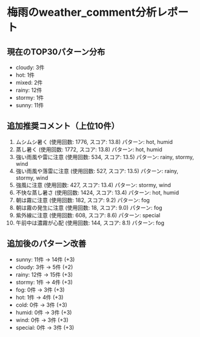 
# 梅雨のweather_comment分析レポート

## 現在のTOP30パターン分布
- cloudy: 3件
- hot: 1件
- mixed: 2件
- rainy: 12件
- stormy: 1件
- sunny: 11件

## 追加推奨コメント（上位10件）
1. ムシムシ暑く (使用回数: 1776, スコア: 13.8)
   パターン: hot, humid
2. 蒸し暑く (使用回数: 1772, スコア: 13.8)
   パターン: hot, humid
3. 強い雨風や雷に注意 (使用回数: 534, スコア: 13.5)
   パターン: rainy, stormy, wind
4. 強い雨風や落雷に注意 (使用回数: 527, スコア: 13.5)
   パターン: rainy, stormy, wind
5. 強風に注意 (使用回数: 427, スコア: 13.4)
   パターン: stormy, wind
6. 不快な蒸し暑さ (使用回数: 1424, スコア: 13.4)
   パターン: hot, humid
7. 朝は霧に注意 (使用回数: 182, スコア: 9.2)
   パターン: fog
8. 朝は霧の発生に注意 (使用回数: 18, スコア: 9.0)
   パターン: fog
9. 紫外線に注意 (使用回数: 608, スコア: 8.6)
   パターン: special
10. 午前中は濃霧が心配 (使用回数: 144, スコア: 8.1)
   パターン: fog

## 追加後のパターン改善
- sunny: 11件 → 14件 (+3)
- cloudy: 3件 → 5件 (+2)
- rainy: 12件 → 15件 (+3)
- stormy: 1件 → 4件 (+3)
- fog: 0件 → 3件 (+3)
- hot: 1件 → 4件 (+3)
- cold: 0件 → 3件 (+3)
- humid: 0件 → 3件 (+3)
- wind: 0件 → 3件 (+3)
- special: 0件 → 3件 (+3)
